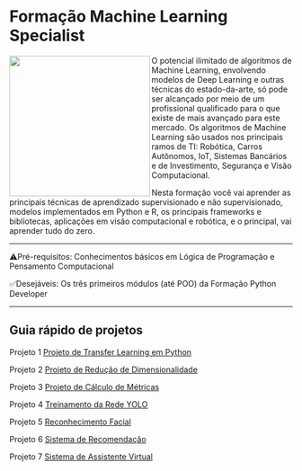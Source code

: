 # Formação Machine Learning Specialist


<picture> <img align="left" src="https://user-images.githubusercontent.com/116984176/230248033-b0da90fc-2b38-4b9e-9b55-aa53fab9d7ff.png" width = 250px></picture>


O potencial ilimitado de algoritmos de Machine Learning, envolvendo modelos de Deep Learning e outras técnicas do estado-da-arte, só pode ser alcançado por meio de um profissional qualificado para o que existe de mais avançado para este mercado. Os algoritmos de Machine Learning são usados nos principais ramos de TI: Robótica, Carros Autônomos, IoT, Sistemas Bancários e de Investimento, Segurança e Visão Computacional.

Nesta formação você vai aprender as principais técnicas de aprendizado supervisionado e não supervisionado, modelos implementados em Python e R, os principais frameworks e bibliotecas, aplicações em visão computacional e robótica, e o principal, vai aprender tudo do zero.

_____________________________________________________________________________________________________________________________________________________________________

⚠️Pré-requisitos: Conhecimentos básicos em Lógica de Programação e Pensamento Computacional

✅Desejáveis: Os três primeiros módulos (até POO) da Formação Python Developer

_____________________________________________________________________________________________________________________________________________________________________

## Guia rápido de projetos 

Projeto 1
[Projeto de Transfer Learning em Python](https://github.com/IsraelEvangelista/MachineLearning_DIO/tree/main/Projeto%201%20-%20Transfer%20Learning)

Projeto 2
[Projeto de Redução de Dimensionalidade](https://github.com/IsraelEvangelista/MachineLearning_DIO/tree/main/Projeto%202%20-%20Redu%C3%A7%C3%A3o%20de%20Dimensionalidade)

Projeto 3
[Projeto de Cálculo de Métricas](https://github.com/IsraelEvangelista/MachineLearning_DIO/tree/main/Projeto%203%20-%20C%C3%A1lculo%20de%20M%C3%A9tricas)

Projeto 4
[Treinamento da Rede YOLO](https://github.com/IsraelEvangelista/MachineLearning_DIO/tree/main/Projeto%204%20-%20Treinamento%20da%20Rede%20YOLO)

Projeto 5
[Reconhecimento Facial](https://github.com/IsraelEvangelista/MachineLearning_DIO/tree/main/Projeto%205%20-%20Reconhecimento%20Facial)

Projeto 6
[Sistema de Recomendação](https://github.com/IsraelEvangelista/MachineLearning_DIO/blob/main/Projeto%206%20-%20Sistema%20de%20Recomenda%C3%A7%C3%A3o/README.md)

Projeto 7
[Sistema de Assistente Virtual](https://github.com/IsraelEvangelista/MachineLearning_DIO/blob/main/Projeto%207%20-%20Assistente%20Virtual/README.md)
